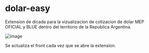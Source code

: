 # dolar-easy

Extension de dicada para la vizualizacion de cotizacion de dolar MEP OFICIAL y BLUE dentro del territorio de la Republica Argentina.

![image](https://github.com/user-attachments/assets/9db38cc0-f833-479f-be97-80febe958618)


Se actualiza el front cada vez que se abre la extension.
